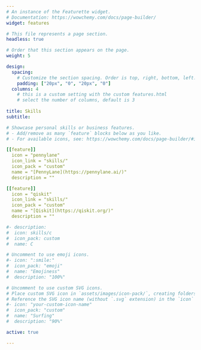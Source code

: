```yaml
---
# An instance of the Featurette widget.
# Documentation: https://wowchemy.com/docs/page-builder/
widget: features

# This file represents a page section.
headless: true

# Order that this section appears on the page.
weight: 5

design:
  spacing:
    # Customize the section spacing. Order is top, right, bottom, left.
    padding: ["20px", "0", "20px", "0"]
  columns: 4
    # this is a custom setting with the custom features.html
    # select the number of columns, default is 3
    
title: Skills
subtitle:

# Showcase personal skills or business features.
# - Add/remove as many `feature` blocks below as you like.
# - For available icons, see: https://wowchemy.com/docs/page-builder/#icons

[[feature]]
  icon = "pennylane"
  icon_link = "skills/"
  icon_pack = "custom"
  name = "[PennyLane](https://pennylane.ai/)"
  description = ""

[[feature]]
  icon = "qiskit"
  icon_link = "skills/"
  icon_pack = "custom"
  name = "[Qiskit](https://qiskit.org/)"
  description = ""

#- description:
#  icon: skills/c
#  icon_pack: custom
#  name: C

# Uncomment to use emoji icons.
#- icon: ":smile:"
#  icon_pack: "emoji"
#  name: "Emojiness"
#  description: "100%"  

# Uncomment to use custom SVG icons.
# Place custom SVG icon in `assets/images/icon-pack/`, creating folders if necessary.
# Reference the SVG icon name (without `.svg` extension) in the `icon` field.
#- icon: "your-custom-icon-name"
#  icon_pack: "custom"
#  name: "Surfing"
#  description: "90%"

active: true

---
```

